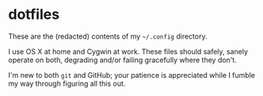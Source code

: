 dotfiles
========

These are the (redacted) contents of my `~/.config` directory.

I use OS X at home and Cygwin at work. These files should safely, sanely 
operate on both, degrading and/or failing gracefully where they don't.

I'm new to both `git` and GitHub; your patience is appreciated while I fumble
my way through figuring all this out.

